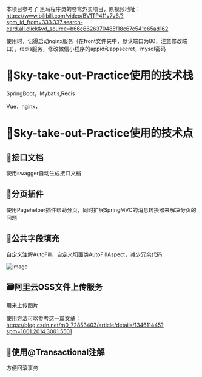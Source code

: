 本项目参考了 黑马程序员的苍穹外卖项目，原视频地址：https://www.bilibili.com/video/BV1TP411v7v6/?spm_id_from=333.337.search-card.all.click&vd_source=b66c6626370485f18c67c541e65ad162

使用时，记得启动nginx服务（在front文件夹中，默认端口为80，注意修改端口），redis服务，修改微信小程序的appid和appsecret，mysql密码
# 💎Sky-take-out-Practice使用的技术栈
SpringBoot，Mybatis,Redis

Vue，nginx，

# 💎Sky-take-out-Practice使用的技术点

## 📒接口文档
使用swagger自动生成接口文档
## 🔎分页插件
使用Pagehelper插件帮助分页，同时扩展SpringMVC的消息转换器来解决分页的问题
## 🍔公共字段填充
自定义注解AutoFill，自定义切面类AutoFillAspect，减少冗余代码

![image](https://github.com/123walker/Sky-take-out-Practice/assets/121718570/a335ab93-ff2b-41ce-9c72-147c87664a1b)

## 🗃️阿里云OSS文件上传服务
用来上传图片

使用方法可以参考这一篇文章：https://blog.csdn.net/m0_72853403/article/details/134611445?spm=1001.2014.3001.5501

## 🎈使用@Transactional注解
方便回滚事务

